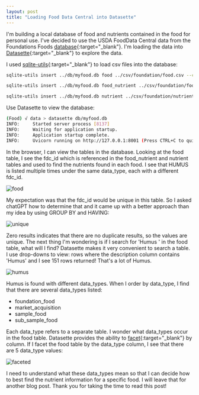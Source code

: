 ```yaml
---
layout: post
title: "Loading Food Data Central into Datasette"
---
```


I'm building a local database of food and nutrients contained in the food for personal use. 
I've decided to use the USDA FoodData Central data from the Foundations Foods
[database](https://fdc.nal.usda.gov/download-datasets.html){:target="_blank"}. 
I'm loading the data into [Datasette](https://datasette.io/){:target="_blank"} to explore the data.

I used [sqlite-utils](https://sqlite-utils.datasette.io/en/stable/cli.html){:target="_blank"} to load csv files into the database:


```bash
sqlite-utils insert ../db/myfood.db food ../csv/foundation/food.csv --csv --detect-types
```

```bash
sqlite-utils insert ../db/myfood.db food_nutrient ../csv/foundation/food_nutrient.csv --csv --detect-types
```

```bash
sqlite-utils insert ../db/myfood.db nutrient ../csv/foundation/nutrient.csv --csv --detect-types
```

Use Datasette to view the database:

```bash
(Food) √ data > datasette db/myfood.db                                     main
INFO:     Started server process [8137]
INFO:     Waiting for application startup.
INFO:     Application startup complete.
INFO:     Uvicorn running on http://127.0.0.1:8001 (Press CTRL+C to quit)
```

In the browser, I can view the tables in the database. Looking at the food table, I see the fdc_id which is referenced in the food_nutrient and nutrient tables and used to find the nutrients found in each food. I see that HUMUS is listed multiple times under the same data_type, each with a different fdc_id.

![food]({{site.url}}/images/datasette-food.png)

My expectation was that the fdc_id would be unique in this table. So I asked chatGPT how to determine that and it came up with a better approach than my idea by using GROUP BY and HAVING:

![unique]({{site.url}}/images/fdc_id-unique.png)
	

Zero results indicates that there are no duplicate results, so the values are unique. The next thing I'm wondering is if I search for 'Humus ' in the food table, what will I find? Datasette makes it very convenient to search a table. I use drop-downs to view:
rows where the description column contains 'Humus'
and I see 151 rows returned! That's a lot of Humus.

![humus]({{site.url}}/images/lot-of-humus.png)


Humus is found with different data_types. When I order by data_type, I find that there are several data_types listed:
- foundation_food
- market_acquisition
- sample_food
- sub_sample_food

Each data_type refers to a separate table. I wonder what data_types occur in the food table. Datasette provides the ability to [facet](https://docs.datasette.io/en/stable/facets.html){:target="_blank"} by column. If I facet the food table by the data_type column, I see that there are 5 data_type values:

![faceted]({{site.url}}/images/data_type_faceted.png)


I need to understand what these data_types mean so that I can decide how to best find the nutrient information for a specific food. I will leave that for another blog post. Thank you for taking the time to read this post!

